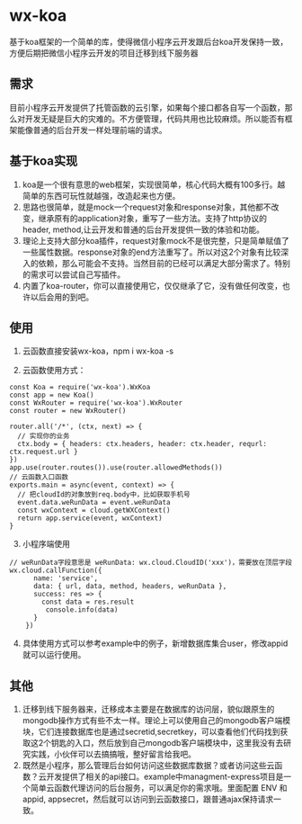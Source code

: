 # wx-koa
基于koa框架的一个简单的库，使得微信小程序云开发跟后台koa开发保持一致，方便后期把微信小程序云开发的项目迁移到线下服务器

## 需求
目前小程序云开发提供了托管函数的云引擎，如果每个接口都各自写一个函数，那么对开发无疑是巨大的灾难的。不方便管理，代码共用也比较麻烦。所以能否有框架能像普通的后台开发一样处理前端的请求。

## 基于koa实现
1. koa是一个很有意思的web框架，实现很简单，核心代码大概有100多行。越简单的东西可玩性就越强，改造起来也方便。
2. 思路也很简单，就是mock一个request对象和response对象，其他都不改变，继承原有的application对象，重写了一些方法。支持了http协议的header, method,让云开发和普通的后台开发提供一致的体验和功能。
3. 理论上支持大部分koa插件，request对象mock不是很完整，只是简单赋值了一些属性数据。response对象的end方法重写了。所以对这2个对象有比较深入的依赖，那么可能会不支持。当然目前的已经可以满足大部分需求了。特别的需求可以尝试自己写插件。
4. 内置了koa-router，你可以直接使用它，仅仅继承了它，没有做任何改变，也许以后会用的到吧。

## 使用
1. 云函数直接安装wx-koa，npm i wx-koa -s

2. 云函数使用方式：
```
const Koa = require('wx-koa').WxKoa
const app = new Koa()
const WxRouter = require('wx-koa').WxRouter
const router = new WxRouter()

router.all('/*', (ctx, next) => {
  // 实现你的业务
  ctx.body = { headers: ctx.headers, header: ctx.header, requrl: ctx.request.url }
})
app.use(router.routes()).use(router.allowedMethods())
// 云函数入口函数
exports.main = async(event, context) => {
  // 把cloudId的对象放到req.body中，比如获取手机号
  event.data.weRunData = event.weRunData
  const wxContext = cloud.getWXContext()
  return app.service(event, wxContext)
}
```
3. 小程序端使用
```
// weRunData字段意思是 weRunData: wx.cloud.CloudID('xxx')，需要放在顶层字段
wx.cloud.callFunction({
      name: 'service',
      data: { url, data, method, headers, weRunData },
      success: res => {
        const data = res.result
         console.info(data)
      }
    })

```
4. 具体使用方式可以参考example中的例子，新增数据库集合user，修改appid就可以运行使用。

## 其他
1. 迁移到线下服务器来，迁移成本主要是在数据库的访问层，貌似跟原生的mongodb操作方式有些不太一样。理论上可以使用自己的mongodb客户端模块，它们连接数据库也是通过secretid,secretkey，可以查看他们代码找到获取这2个钥匙的入口，然后放到自己mongodb客户端模块中，这里我没有去研究实践，小伙伴可以去搞搞哦，整好留言给我吧。
2. 既然是小程序，那么管理后台如何访问这些数据库数据？或者访问这些云函数？云开发提供了相关的api接口。example中managment-express项目是一个简单云函数代理访问的后台服务，可以满足你的需求哦。里面配置 ENV 和appid, appsecret，然后就可以访问到云函数接口，跟普通ajax保持请求一致。

